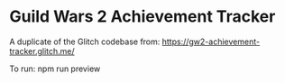 # Guild Wars 2 Achievement Tracker

A duplicate of the Glitch codebase from: https://gw2-achievement-tracker.glitch.me/

To run: npm run preview
